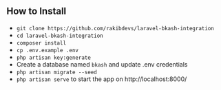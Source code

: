 ## How to Install

- `git clone https://github.com/rakibdevs/laravel-bkash-integration`
- `cd laravel-bkash-integration`
- `composer install`
- `cp .env.example .env`
- `php artisan key:generate`
- Create a database named `bkash` and update .env credentials
- `php artisan migrate --seed`
- `php artisan serve` to start the app on http://localhost:8000/